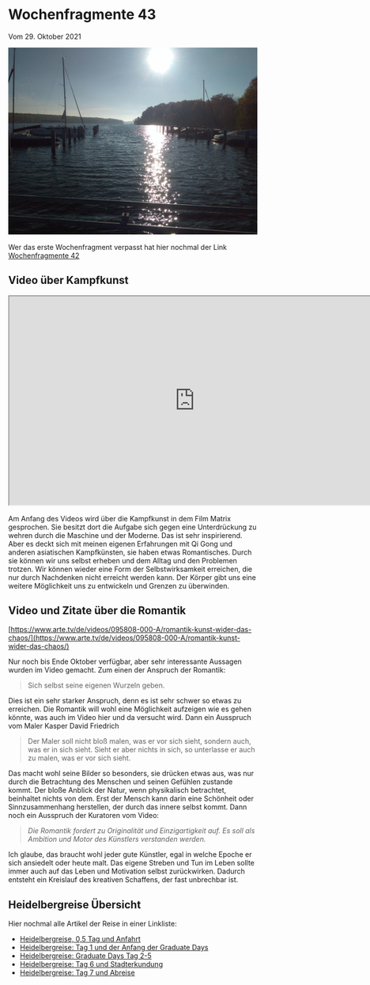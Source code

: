 # Wochenfragmente 43
Vom 29\. Oktober 2021

<div align=center style="text-align: center;">
    <img width="850" src="./Media/img_20211028_102920.jpg"/>
</div>

Wer das erste Wochenfragment verpasst hat hier nochmal der Link [Wochenfragmente 42](Blog/Wochenfragmente_21.42.md)

## Video über Kampfkunst

<iframe width="750" height="422" src="https://www.youtube.com/embed/1VaQkPzt9A8?version=3&amp;rel=1&amp;showsearch=0&amp;showinfo=1&amp;iv_load_policy=1&amp;fs=1&amp;hl=de&amp;autohide=2&amp;wmode=transparent" allowfullscreen="true" sandbox="allow-scripts allow-same-origin allow-popups allow-presentation allow-popups-to-escape-sandbox"></iframe>

Am Anfang des Videos wird über die Kampfkunst in dem Film Matrix gesprochen. Sie besitzt dort die Aufgabe sich gegen eine Unterdrückung zu wehren durch die Maschine und der Moderne. Das ist sehr inspirierend. Aber es deckt sich mit meinen eigenen Erfahrungen mit Qi Gong und anderen asiatischen Kampfkünsten, sie haben etwas Romantisches. Durch sie können wir uns selbst erheben und dem Alltag und den Problemen trotzen. Wir können wieder eine Form der Selbstwirksamkeit erreichen, die nur durch Nachdenken nicht erreicht werden kann. Der Körper gibt uns eine weitere Möglichkeit uns zu entwickeln und Grenzen zu überwinden.

## Video und Zitate über die Romantik

[https://www.arte.tv/de/videos/095808-000-A/romantik-kunst-wider-das-chaos/](https://www.arte.tv/de/videos/095808-000-A/romantik-kunst-wider-das-chaos/)

Nur noch bis Ende Oktober verfügbar, aber sehr interessante Aussagen wurden im Video gemacht. Zum einen der Anspruch der Romantik:

> Sich selbst seine eigenen Wurzeln geben.

Dies ist ein sehr starker Anspruch, denn es ist sehr schwer so etwas zu erreichen. Die Romantik will wohl eine Möglichkeit aufzeigen wie es gehen könnte, was auch im Video hier und da versucht wird. Dann ein Ausspruch vom Maler Kasper David Friedrich

> Der Maler soll nicht bloß malen, was er vor sich sieht, sondern auch, was er in sich sieht. Sieht er aber nichts in sich, so unterlasse er auch zu malen, was er vor sich sieht.

Das macht wohl seine Bilder so besonders, sie drücken etwas aus, was nur durch die Betrachtung des Menschen und seinen Gefühlen zustande kommt. Der bloße Anblick der Natur, wenn physikalisch betrachtet, beinhaltet nichts von dem. Erst der Mensch kann darin eine Schönheit oder Sinnzusammenhang herstellen, der durch das innere selbst kommt. Dann noch ein Ausspruch der Kuratoren vom Video:

> _Die Romantik fordert zu Originalität und Einzigartigkeit auf. Es soll als Ambition und Motor des Künstlers verstanden werden._

Ich glaube, das braucht wohl jeder gute Künstler, egal in welche Epoche er sich ansiedelt oder heute malt. Das eigene Streben und Tun im Leben sollte immer auch auf das Leben und Motivation selbst zurückwirken. Dadurch entsteht ein Kreislauf des kreativen Schaffens, der fast unbrechbar ist.

## Heidelbergreise Übersicht

Hier nochmal alle Artikel der Reise in einer Linkliste:

*   [Heidelbergreise, 0,5 Tag und Anfahrt](Blog/Heidelbergreise_0,5_Tag_und_Anfahrt.md)
*   [Heidelbergreise: Tag 1 und der Anfang der Graduate Days](Blog/Heidelbergreise_Tag_1_und_der_Anfang_der_Graduate_Days.md)
*   [Heidelbergreise: Graduate Days Tag 2-5](Blog/Heidelbergreise_Graduate_Days_Tag_2-5.md)
*   [Heidelbergreise: Tag 6 und Stadterkundung](Blog/Heidelbergreise_Tag_6_und_Stadterkundung.md)
*   [Heidelbergreise: Tag 7 und Abreise](Blog/Heidelbergreise_Tag_7_und_Abreise.md)


